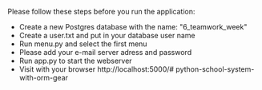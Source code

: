 Please follow these steps before you run the application:
- Create a new Postgres database with the name: "6_teamwork_week"
- Create a user.txt and put in your database user name
- Run menu.py and select the first menu
- Please add your e-mail server adress and password
- Run app.py to start the webserver
- Visit with your browser http://localhost:5000/# python-school-system-with-orm-gear
